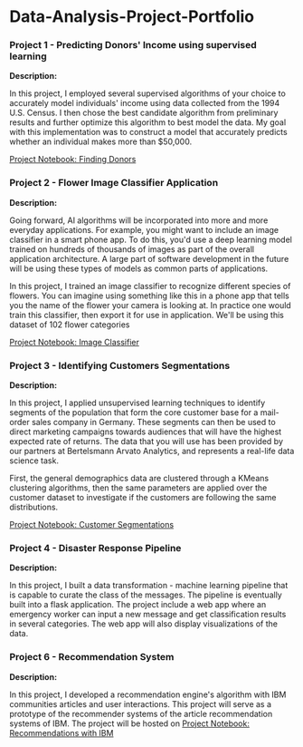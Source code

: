 # Data-Analysis-Project-Portfolio

### Project 1 - Predicting Donors' Income using supervised learning

**Description:** 

In this project, I employed several supervised algorithms of your choice to accurately model individuals' income using data collected from the 1994 U.S. Census. I then chose the best candidate algorithm from preliminary results and further optimize this algorithm to best model the data. My goal with this implementation was to construct a model that accurately predicts whether an individual makes more than $50,000. 

[Project Notebook: Finding Donors](https://nbviewer.jupyter.org/github/lokissue/Data-Analysis-Project-Portfolio/blob/master/Project%201%20-%20Finding%20Donors%20for%20CharityML/finding_donors.ipynb)

### Project 2 - Flower Image Classifier Application

**Description:** 

Going forward, AI algorithms will be incorporated into more and more everyday applications. For example, you might want to include an image classifier in a smart phone app. To do this, you'd use a deep learning model trained on hundreds of thousands of images as part of the overall application architecture. A large part of software development in the future will be using these types of models as common parts of applications.

In this project, I trained an image classifier to recognize different species of flowers. You can imagine using something like this in a phone app that tells you the name of the flower your camera is looking at. In practice one would train this classifier, then export it for use in application. We'll be using this dataset of 102 flower categories

[Project Notebook: Image Classifier](https://nbviewer.jupyter.org/github/lokissue/Data-Analysis-Project-Portfolio/blob/master/Project2%20-%20Image%20Classifier%20Application/Image%20Classifier%20Project.ipynb)

### Project 3 - Identifying Customers Segmentations

**Description:** 

In this project, I applied unsupervised learning techniques to identify segments of the population that form the core customer base for a mail-order sales company in Germany. These segments can then be used to direct marketing campaigns towards audiences that will have the highest expected rate of returns. The data that you will use has been provided by our partners at Bertelsmann Arvato Analytics, and represents a real-life data science task.

First, the general demographics data are clustered through a KMeans clustering algorithms, then the same parameters are applied over the customer dataset to investigate if the customers are following the same distributions.

[Project Notebook: Customer Segmentations](https://nbviewer.jupyter.org/github/lokissue/Data-Analysis-Project-Portfolio/blob/master/Project%203%20-%20Identify%20Customer%20Segementation/Identify_Customer_Segments.ipynb?flush_cache=true)

### Project 4 - Disaster Response Pipeline

**Description:**

In this project, I built a data transformation - machine learning pipeline that is capable to curate the class of the messages. The pipeline is eventually built into a flask application. The project include a web app where an emergency worker can input a new message and get classification results in several categories. The web app will also display visualizations of the data.

### Project 6 - Recommendation System

**Description:**

In this project, I developed a recommendation engine's algorithm with IBM communities articles and user interactions. This project will serve as a prototype of the recommender systems of the article recommendation systems of IBM. The project will be hosted on 
[Project Notebook: Recommendations with IBM](https://nbviewer.jupyter.org/github/lokissue/Data-Analysis-Project-Portfolio/blob/master/Project%205%20-%20Recommendation%20System/Recommendations_with_IBM.ipynb)




